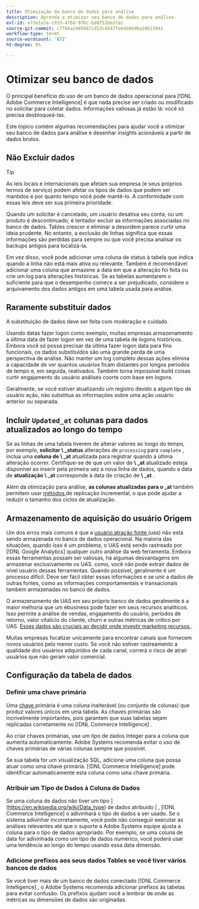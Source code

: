 ```yaml
---
title: Otimização do banco de dados para análise
description: Aprenda a otimizar seu banco de dados para análise.
exl-id: e73e1a1e-c933-476d-97bc-bd8f52bb2fa1
source-git-commit: c7f6bacd49487cd13c4347fe6dd46d6a10613942
workflow-type: tm+mt
source-wordcount: '872'
ht-degree: 0%

---
```


# Otimizar seu banco de dados

O principal benefício do uso de um banco de dados operacional para [!DNL Adobe Commerce Intelligence] é que nada precise ser criado ou modificado no solicitar para coletar dados. Informações valiosas já estão lá: você só precisa desbloqueá-las.

Este tópico contém algumas recomendações para ajudar você a otimizar seu banco de dados para análise e desenhar insights acionáveis a partir de dados brutos.

## Não Excluir dados

>[!TIP]
>
>As leis locais e internacionais que afetam sua empresa (e seus próprios termos de serviço) podem afetar os tipos de dados que podem ser mantidos e por quanto tempo você pode mantê-lo. A conformidade com essas leis deve ser sua primeira prioridade.

Quando um solicitar é cancelado, um usuário desativa seu conta, ou um produto é descontinuado, é tentador excluir as informações associadas no banco de dados. Tables crescer e eliminar a desordem parece curtir uma ideia prudente. No entanto, a exclusão de linhas significa que essas informações são perdidas para sempre ou que você precisa analisar os backups antigos para localizá-la.

Em vez disso, você pode adicionar uma coluna de status à tabela que indica quando a linha não está mais ativa ou relevante. Também é recomendável adicionar uma coluna que armazene a data em que a alteração foi feita ou crie um log para alterações históricas. Se as tabelas aumentarem o suficiente para que o desempenho comece a ser prejudicado, considere o arquivamento dos dados antigos em uma tabela usada para análise.

## Raramente substituir dados

A substituição de dados deve ser feita com moderação e cuidado.

Usando datas fazer logon como exemplo, muitas empresas armazenamento a última data de fazer logon em vez de uma tabela de logons históricos. Embora você só possa precisar da última fazer logon data para fins funcionais, os dados substituídos são uma grande perda de uma perspectiva de análise. Não manter um log completo dessas ações elimina a capacidade de ver quantos usuários ficam distantes por longos períodos de tempo e, em seguida, reativados. Também torna impossível build coisas curtir engajamento do usuário análises coorte com base em logons.

Geralmente, se você estiver atualizando um registro devido a algum tipo de usuário ação, não substitua as informações sobre uma ação usuário anterior ou separada.

## Incluir `Updated_at` colunas para dados atualizados ao longo do tempo

Se as linhas de uma tabela tiverem de alterar valores ao longo do tempo, por exemplo, **solicitar \ _status** alterações de `processing` para `complete` , inclua uma **coluna de \ _at** atualizada para registrar quando a última alteração ocorrer. Certifique-se de que um valor de **\ _at** atualizado esteja disponível ao inserir pela primeira vez a nova linha de dados, quando a data de **atualização \ _at** corresponde à data de criação de **\ _at** .

Além da otimização para análise, **as colunas atualizadas para o _at** também permitem usar [ métodos ](../data-analyst/data-warehouse-mgr/cfg-replication-methods.md) de replicação incremental, o que pode ajudar a reduzir o tamanho dos ciclos de atualização.

## Armazenamento de aquisição do usuário Origem

Um dos erros mais comuns é que a [ usuário atração fonte ](../data-analyst/analysis/google-track-user-acq.md) (uas) não está sendo armazenada no banco de dados operacional. Na maioria das situações, quando isso é um problema, o UAS está sendo rastreado por [!DNL Google Analytics] qualquer outro análise da web ferramenta. Embora essas ferramentas possam ser valiosas, há algumas desvantagens em armazenar exclusivamente os UAS. como, você não pode extrair dados de nível usuário dessas ferramentas. Quando possível, geralmente é um processo difícil. Deve ser fácil obter essas informações e se unir a dados de outras fontes, como as informações comportamentais e transacionais também armazenadas no banco de dados.

O armazenamento de UAS em seu próprio banco de dados geralmente é a maior melhoria que um ebusiness pode fazer em seus recursos analíticos. Isso permite a análise de vendas, engajamento do usuário, períodos de retorno, valor vitalício do cliente, churn e outras métricas de crítico por UAS. [Esses dados são cruciais ao decidir onde investir marketing recursos ](../data-analyst/analysis/most-value-source-channel.md) .

Muitas empresas focalizar unicamente para encontrar canais que fornecem novos usuários pelo menor custo. Se você não estiver rastreamento a qualidade dos usuários adquiridos de cada canal, correrá o risco de atrair usuários que não geram valor comercial.

## Configuração da tabela de dados

### Definir uma chave primária

Uma [ chave ](https://en.wikipedia.org/wiki/Unique_key) primária é uma coluna inalterável (ou conjunto de colunas) que produz valores únicos em uma tabela. As chaves primárias são incrivelmente importantes, pois garantem que suas tabelas sejam replicadas corretamente no [!DNL Commerce Intelligence] .

Ao criar chaves primárias, use um tipo de dados Integer para a coluna que aumenta automaticamente. Adobe Systems recomenda evitar o uso de chaves primárias de várias colunas sempre que possível.

Se sua tabela for um visualização SQL, adicione uma coluna que possa atuar como uma chave primária. [!DNL Commerce Intelligence] pode identificar automaticamente esta coluna como uma chave primária.

### Atribuir um Tipo de Dados à Coluna de Dados

Se uma coluna de dados não tiver um tipo ](https://en.wikipedia.org/wiki/Data_type) de dados atribuído [ , [!DNL Commerce Intelligence] o adivinhará o tipo de dados a ser usado. Se o sistema adivinhar incorretamente, você pode não conseguir executar as análises relevantes até que o suporte a Adobe Systems equipe ajusta a coluna para o tipo de dados apropriado. Por exemplo, se uma coluna de data for adivinhada como um tipo de dados numérico, você poderá usar uma tendência ao longo do tempo usando essa data dimensão.

### Adicione prefixos aos seus dados Tables se você tiver vários bancos de dados

Se você tiver mais de um banco de dados conectado [!DNL Commerce Intelligence] , o Adobe Systems recomenda adicionar prefixos às tabelas para evitar confusão. Os prefixos ajudam você a lembrar de onde as métricas ou dimensões de dados são originadas.
